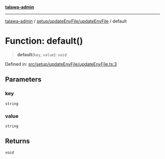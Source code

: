 [**talawa-admin**](../../../../README.md)

***

[talawa-admin](../../../../modules.md) / [setup/updateEnvFile/updateEnvFile](../README.md) / default

# Function: default()

> **default**(`key`, `value`): `void`

Defined in: [src/setup/updateEnvFile/updateEnvFile.ts:3](https://github.com/bint-Eve/talawa-admin/blob/16ddeb98e6868a55bca282e700a8f4212d222c01/src/setup/updateEnvFile/updateEnvFile.ts#L3)

## Parameters

### key

`string`

### value

`string`

## Returns

`void`
